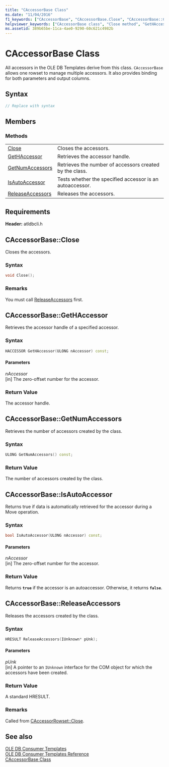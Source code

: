 ```yaml
---
title: "CAccessorBase Class"
ms.date: "11/04/2016"
f1_keywords: ["CAccessorBase", "CAccessorBase.Close", "CAccessorBase::Close", "GetHAccessor", "CAccessorBase::GetHAccessor", "CAccessorBase.GetHAccessor", "CAccessorBase::GetNumAccessors", "GetNumAccessors", "CAccessorBase.GetNumAccessors", "IsAutoAccessor", "CAccessorBase.IsAutoAccessor", "CAccessorBase::IsAutoAccessor", "CAccessorBase::ReleaseAccessors", "CAccessorBase.ReleaseAccessors", "ReleaseAccessors"]
helpviewer_keywords: ["CAccessorBase class", "Close method", "GetHAccessor method", "GetNumAccessors method", "IsAutoAccessor method", "ReleaseAccessors method"]
ms.assetid: 389b65be-11ca-4ae0-9290-60c621c4982b
---
```

# CAccessorBase Class

All accessors in the OLE DB Templates derive from this class. `CAccessorBase` allows one rowset to manage multiple accessors. It also provides binding for both parameters and output columns.

## Syntax

```cpp
// Replace with syntax
```

## Members

### Methods

|||
|-|-|
|[Close](#close)|Closes the accessors.|
|[GetHAccessor](#geth)|Retrieves the accessor handle.|
|[GetNumAccessors](#getnum)|Retrieves the number of accessors created by the class.|
|[IsAutoAccessor](#isauto)|Tests whether the specified accessor is an autoaccessor.|
|[ReleaseAccessors](#release)|Releases the accessors.|

## Requirements

**Header:** atldbcli.h

## <a name="close"></a> CAccessorBase::Close

Closes the accessors.

### Syntax

```cpp
void Close();
```

### Remarks

You must call [ReleaseAccessors](../../data/oledb/caccessorbase-releaseaccessors.md) first.

## <a name="geth"></a> CAccessorBase::GetHAccessor

Retrieves the accessor handle of a specified accessor.

### Syntax

```cpp
HACCESSOR GetHAccessor(ULONG nAccessor) const;
```

#### Parameters

*nAccessor*<br/>
[in] The zero-offset number for the accessor.

### Return Value

The accessor handle.

## <a name="getnum"></a> CAccessorBase::GetNumAccessors

Retrieves the number of accessors created by the class.

### Syntax

```cpp
ULONG GetNumAccessors() const;
```

### Return Value

The number of accessors created by the class.

## <a name="isauto"></a> CAccessorBase::IsAutoAccessor

Returns true if data is automatically retrieved for the accessor during a Move operation.

### Syntax

```cpp
bool IsAutoAccessor(ULONG nAccessor) const;
```

#### Parameters

*nAccessor*<br/>
[in] The zero-offset number for the accessor.

### Return Value

Returns **`true`** if the accessor is an autoaccessor. Otherwise, it returns **`false`**.

## <a name="release"></a> CAccessorBase::ReleaseAccessors

Releases the accessors created by the class.

### Syntax

```cpp
HRESULT ReleaseAccessors(IUnknown* pUnk);
```

#### Parameters

*pUnk*<br/>
[in] A pointer to an `IUnknown` interface for the COM object for which the accessors have been created.

### Return Value

A standard HRESULT.

### Remarks

Called from [CAccessorRowset::Close](../../data/oledb/caccessorrowset-close.md).

## See also

[OLE DB Consumer Templates](../../data/oledb/ole-db-consumer-templates-cpp.md)<br/>
[OLE DB Consumer Templates Reference](../../data/oledb/ole-db-consumer-templates-reference.md)<br/>
[CAccessorBase Class](../../data/oledb/caccessorbase-class.md)
